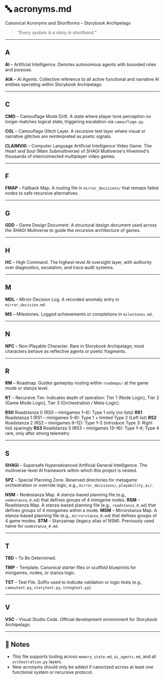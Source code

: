 <!-- Save to: storybook_archipelago/acronyms.md -->

# 🔤 acronyms.md  

Canonical Acronyms and Shortforms – Storybook Archipelago

> _“Every system is a story in shorthand.”_

---

## A

**AI** – Artificial Intelligence. Denotes autonomous agents with bounded roles and purpose.

**AIA** – AI Agents. Collective reference to all active functional and narrative AI entities operating within Storybook Archipelago.

---

## C

**CMD** – Camouflage Mode Drift. A state where player tone perception no longer matches logical state, triggering escalation via `camouflage.py`.

**CGL** – Camouflage Glitch Layer. A recursive test layer where visual or narrative glitches are reinterpreted as poetic signals.

**CLAIMVIG** – Computer Language Artificial Intelligence VIdeo Game. The Heart and Soul (Main Submultiverse) of SHAGI Multiverse's Hivemind's thousands of interconnected multiplayer video games.

---

## F

**FMAP** – Fallback Map. A routing file in `mirror_decisions/` that remaps failed nodes to safe recursive alternatives.

---

## G

**GDD** – Game Design Document. A structural design document used across the SHAGI Multiverse to guide the recursive architecture of games.

---

## H

**HC** – High Command. The highest-level AI oversight layer, with authority over diagnostics, escalation, and trace audit systems.

---

## M

**MDL** – Mirror Decision Log. A recorded anomaly entry in `mirror_decision.md`.

**MS** – Milestones. Logged achievements or completions in `milestones.md`.

---

## N

**NPC** – Non-Playable Character. Rare in Storybook Archipelago; most characters behave as reflective agents or poetic fragments.

---

## R

**RM** – Roadmap. Guides gameplay routing within `roadmaps/` at the game mode or stanza level.

**RT** – Recursive Tier. Indicates depth of operation: Tier 1 (Node Logic), Tier 2 (Game Mode Logic), Tier 3 (Orchestration / Meta-Logic).

**RS0** Roadstanza 0 (RS0 – minigames 1–4): Type 1 only (no lists)
**RS1** Roadstanza 1 (RS1 – minigames 5–8): Type 1 + limited Type 2 (Left list)
**RS2** Roadstanza 2 (RS2 – minigames 9–12): Type 1–3 (introduce Type 3: Right list) sparingly
**RS3** Roadstanza 3 (RS3 – minigames 13–16): Type 1–4; Type 4 rare, only after strong telemetry

---

## S

**SHAGI** – Supersafe Hyperadvanced Artificial General Intelligence. The multiverse-level AI framework within which this project is nested.

**SPZ** – Special Planning Zone. Reserved directories for metagame orchestration or override logic, e.g., `mirror_decisions/`, `playability_ai/`.

**NSM** – Nodestanza Map. A stanza-based planning file (e.g., `nodestanza_0.md`) that defines groups of 4 minigame nodes.
**RSM** – Roadstanza Map. A stanza-based planning file (e.g., `roadstanza_0.md`) that defines groups of 4 minigames within a mode.
**MSM** – Mirrorstanza Map. A stanza-based planning file (e.g., `mirrorstanza_0.md`) that defines groups of 4 game modes.
**STM** – Stanzamap (legacy alias of NSM). Previously used name for `nodestanza_#.md`.

---

## T

**TBD** – To Be Determined.

**TMP** – Template. Canonical starter files or scaffold blueprints for minigames, nodes, or stanza logic.

**TST** – Test File. Suffix used to indicate validation or logic tests (e.g., `camoutest.py`, `storytest.py`, `integtest.py`).

---

## V

**VSC** – Visual Studio Code. Official development environment for Storybook Archipelago.

---

## 📘 Notes

- This file supports tooling across `memory_state.md`, `ai_agents.md`, and all `orchestration.py` layers.
- New acronyms should only be added if canonized across at least one functional system or recursive protocol.
